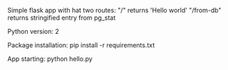 Simple flask app with
hat two routes:
"/" returns 'Hello world'
"/from-db"  returns stringified entry from pg_stat

Python version: 2

Package installation:
pip install -r requirements.txt


App starting:
python hello.py

